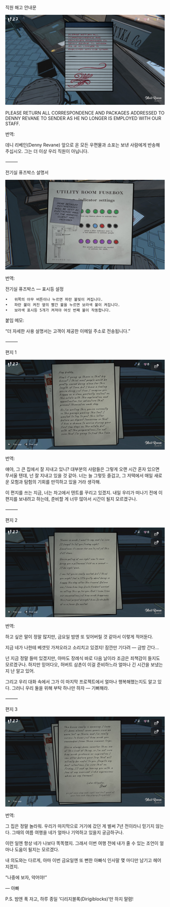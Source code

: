 직원 해고 안내문

![IMG_1821.JPG](images/mailroom/IMG_1821.JPG)

PLEASE RETURN ALL CORRESPONDENCE AND PACKAGES ADDRESSED TO DENNY REVANE TO SENDER 
AS HE NO LONGER IS EMPLOYED WITH OUR STAFF.

번역:

데니 리베인(Denny Revane) 앞으로 온 모든 우편물과 소포는
보낸 사람에게 반송해 주십시오.
그는 더 이상 우리 직원이 아닙니다.

⸻

전기실 퓨즈박스 설명서

![IMG_1820.JPG](images/mailroom/IMG_1820.JPG)

번역:

전기실 퓨즈박스 — 표시등 설정

	•	위쪽의 아무 버튼이나 누르면 파란 불빛이 켜집니다.
	•	파란 불이 켜진 옆의 빨간 불을 누르면 보라색 불이 켜집니다.
	•	보라색 표시등 5개가 켜져야 여섯 번째 불이 작동합니다.

붙임 메모:

“더 자세한 사용 설명서는
고객이 제공한 이메일 주소로 전송됩니다.”

⸻

편지 1

![IMG_1817.JPG](images/mailroom/IMG_1817.JPG)

번역:

얘야,
그 큰 집에서 잘 지내고 있니? 대부분의 사람들은 그렇게 오랜 시간 혼자 있으면 무서울 텐데,
넌 잘 지내고 있을 것 같아.
너는 늘 그렇듯 즐겁고, 그 저택에서 매일 새로운 모험과 탐험의 기회를 만끽하고 있을 거라 생각해.

이 편지를 쓰는 지금, 너는 차고에서 텐트를 꾸리고 있겠지.
내일 우리가 떠나기 전에 이 편지를 보내려고 하는데,
준비할 게 너무 많아서 시간이 될지 모르겠구나.

⸻

편지 2

![IMG_1818.JPG](images/mailroom/IMG_1818.JPG)

번역:

하고 싶은 말이 정말 많지만,
금요일 밤엔 또 잊어버릴 것 같아서 이렇게 적어둔다.

지금 네가 나한테 베갯잇 가져오라고 소리치고 있겠지!
잠깐만 기다려 — 금방 간다…

넌 지금 정말 들떠 있겠지만,
아마도 장례식 바로 다음 날이라 조금은 죄책감이 들지도 모르겠구나.
하지만 믿어다오,
허버트 삼촌이 이걸 준비하느라 얼마나 긴 시간을 보냈는지 난 알고 있어.

그리고 우리 대화 속에서
그가 이 마지막 프로젝트에서 얼마나 행복해했는지도 알고 있다.
그러니 우리 둘을 위해 부탁 하나만 하자 — 기뻐해라.

⸻

편지 3

![IMG_1819.JPG](images/mailroom/IMG_1819.JPG)


번역:

그 집은 정말 놀라워.
우리가 마지막으로 거기에 갔던 게 벌써 7년 전이라니 믿기지 않는다.
그때의 여름 여행을 네가 얼마나 기억하고 있을지 궁금하구나.

이런 일엔 항상 네가 나보다 똑똑했지.
그래서 이번 여행 전에 내가 줄 수 있는 조언이 얼마나 도움이 될지는 모르겠다.

내 의도와는 다르게, 아마 이번 금요일엔
또 뻔한 아빠식 인사말 몇 마디만 남기고 헤어지겠지.

“나중에 보자, 악어야!”

— 아빠

P.S. 밤엔 푹 자고, 하루 종일 ‘디리지블록(Dirigiblocks)’만 하지 말렴!

